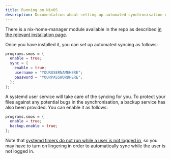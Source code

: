 ```yaml
---
title: Running on NixOS
description: Documentation about setting up automated synchronisation of your Smos workflow on NixOS
---
```


There is a nix-home-manager module available in the repo as described [in the relevant installation page](/installation/nixos).

Once you have installed it, you can set up automated syncing as follows:

``` nix
programs.smos = {
  enable = true;
  sync = {
    enable = true;
    username = "YOURUSERNAMEHERE";
    password = "YOURPASSWORDHERE";
  };
};
```

A systemd user service will take care of the syncing for you.
To protect your files against any potential bugs in the synchronisation, a backup service has also been provided.
You can enable it as follows:

``` nix
programs.smos = {
  enable = true;
  backup.enable = true;
};
```

Note that [systemd timers do not run while a user is not logged in](https://unix.stackexchange.com/questions/292913/run-users-systemd-timer-while-they-dont-have-any-open-session), so you may have to turn on lingering in order to automatically sync while the user is not logged in.
